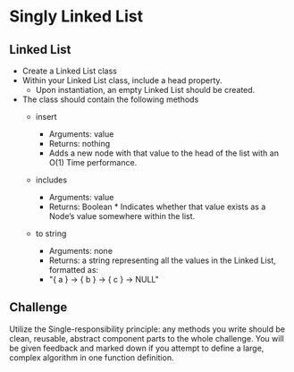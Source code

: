 # Singly Linked List
<!-- Short summary or background information -->
##  Linked List
* Create a Linked List class
* Within your Linked List class, include a head property. 
    * Upon instantiation, an empty Linked List should be created.
* The class should contain the following methods 
    * insert
        * Arguments: value
        * Returns: nothing
        * Adds a new node with that value to the head of the list with an O(1) Time performance.
    * includes 
        * Arguments: value
        * Returns: Boolean 
            * 
    Indicates whether that value exists as a Node’s value somewhere within the list.

    * to string 
        * Arguments: none
        * Returns: a string representing all the values in the Linked List, formatted as:
        * "{ a } -> { b } -> { c } -> NULL"

## Challenge
<!-- Description of the challenge -->
Utilize the Single-responsibility principle: any methods you write should be clean, reusable, abstract component parts to the whole challenge. You will be given feedback and marked down if you attempt to define a large, complex algorithm in one function definition.

<!-- ## Approach & Efficiency
What approach did you take? Why? What is the Big O space/time for this approach?


## API
Description of each method publicly available to your Linked List -->

